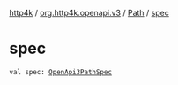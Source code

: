 [http4k](../../index.md) / [org.http4k.openapi.v3](../index.md) / [Path](index.md) / [spec](./spec.md)

# spec

`val spec: `[`OpenApi3PathSpec`](../-open-api3-path-spec/index.md)